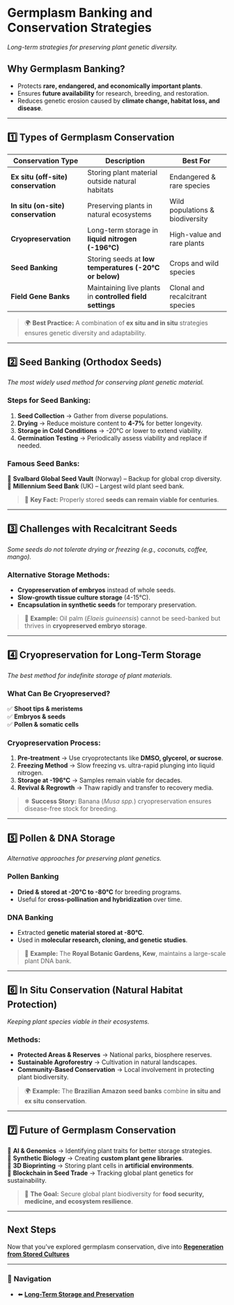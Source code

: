 # **Germplasm Banking and Conservation Strategies**
_Long-term strategies for preserving plant genetic diversity._

## **Why Germplasm Banking?**
- Protects **rare, endangered, and economically important plants**.
- Ensures **future availability** for research, breeding, and restoration.
- Reduces genetic erosion caused by **climate change, habitat loss, and disease**.

---

## **1️⃣ Types of Germplasm Conservation**
| **Conservation Type** | **Description** | **Best For** |
|----------------------|----------------|-------------|
| **Ex situ (off-site) conservation** | Storing plant material outside natural habitats | Endangered & rare species |
| **In situ (on-site) conservation** | Preserving plants in natural ecosystems | Wild populations & biodiversity |
| **Cryopreservation** | Long-term storage in **liquid nitrogen (-196°C)** | High-value and rare plants |
| **Seed Banking** | Storing seeds at **low temperatures (-20°C or below)** | Crops and wild species |
| **Field Gene Banks** | Maintaining live plants in **controlled field settings** | Clonal and recalcitrant species |

> 🌍 **Best Practice:** A combination of **ex situ and in situ** strategies ensures genetic diversity and adaptability.

---

## **2️⃣ Seed Banking (Orthodox Seeds)**
_The most widely used method for conserving plant genetic material._

### **Steps for Seed Banking:**
1. **Seed Collection** → Gather from diverse populations.
2. **Drying** → Reduce moisture content to **4-7%** for better longevity.
3. **Storage in Cold Conditions** → -20°C or lower to extend viability.
4. **Germination Testing** → Periodically assess viability and replace if needed.

### **Famous Seed Banks:**
🌱 **Svalbard Global Seed Vault** (Norway) – Backup for global crop diversity.  
🌱 **Millennium Seed Bank** (UK) – Largest wild plant seed bank.  

> 🔬 **Key Fact:** Properly stored **seeds can remain viable for centuries**.

---

## **3️⃣ Challenges with Recalcitrant Seeds**
_Some seeds do not tolerate drying or freezing (e.g., coconuts, coffee, mango)._

### **Alternative Storage Methods:**
- **Cryopreservation of embryos** instead of whole seeds.
- **Slow-growth tissue culture storage** (4-15°C).
- **Encapsulation in synthetic seeds** for temporary preservation.

> 🌱 **Example:** Oil palm (_Elaeis guineensis_) cannot be seed-banked but thrives in **cryopreserved embryo storage**.

---

## **4️⃣ Cryopreservation for Long-Term Storage**
_The best method for indefinite storage of plant materials._

### **What Can Be Cryopreserved?**
✅ **Shoot tips & meristems**  
✅ **Embryos & seeds**  
✅ **Pollen & somatic cells**  

### **Cryopreservation Process:**
1. **Pre-treatment** → Use cryoprotectants like **DMSO, glycerol, or sucrose**.
2. **Freezing Method** → Slow freezing vs. ultra-rapid plunging into liquid nitrogen.
3. **Storage at -196°C** → Samples remain viable for decades.
4. **Revival & Regrowth** → Thaw rapidly and transfer to recovery media.

> ❄ **Success Story:** Banana (_Musa spp._) cryopreservation ensures disease-free stock for breeding.

---

## **5️⃣ Pollen & DNA Storage**
_Alternative approaches for preserving plant genetics._

### **Pollen Banking**
- **Dried & stored at -20°C to -80°C** for breeding programs.
- Useful for **cross-pollination and hybridization** over time.

### **DNA Banking**
- Extracted **genetic material stored at -80°C**.
- Used in **molecular research, cloning, and genetic studies**.

> 🧬 **Example:** The **Royal Botanic Gardens, Kew**, maintains a large-scale plant DNA bank.

---

## **6️⃣ In Situ Conservation (Natural Habitat Protection)**
_Keeping plant species viable in their ecosystems._

### **Methods:**
- **Protected Areas & Reserves** → National parks, biosphere reserves.
- **Sustainable Agroforestry** → Cultivation in natural landscapes.
- **Community-Based Conservation** → Local involvement in protecting plant biodiversity.

> 🌍 **Example:** The **Brazilian Amazon seed banks** combine **in situ and ex situ conservation**.

---

## **7️⃣ Future of Germplasm Conservation**
🔹 **AI & Genomics** → Identifying plant traits for better storage strategies.  
🔹 **Synthetic Biology** → Creating **custom plant gene libraries**.  
🔹 **3D Bioprinting** → Storing plant cells in **artificial environments**.  
🔹 **Blockchain in Seed Trade** → Tracking global plant genetics for sustainability.  

> 🚀 **The Goal:** Secure global plant biodiversity for **food security, medicine, and ecosystem resilience**.

---

## **Next Steps**
Now that you've explored germplasm conservation, dive into **[Regeneration from Stored Cultures](/pages/advanced-topics/regeneration-from-stored-cultures.html)**

---

### 🔗 **Navigation**
- ⬅️ **[Long-Term Storage and Preservation](/pages/advanced-topics/long-term-storage-and-preservation.html)**
